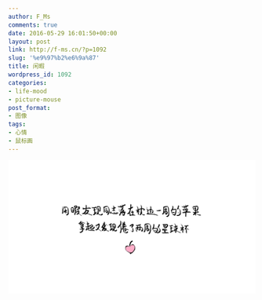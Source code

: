 ```yaml
---
author: F_Ms
comments: true
date: 2016-05-29 16:01:50+00:00
layout: post
link: http://f-ms.cn/?p=1092
slug: '%e9%97%b2%e6%9a%87'
title: 闲暇
wordpress_id: 1092
categories:
- life-mood
- picture-mouse
post_format:
- 图像
tags:
- 心情
- 鼠标画
---
```


![闲暇发现同志落在枕边一周的苹果，拿起又发现倦了两周的星球杯_20160529](/img/post/wp/2016/05/闲暇发现同志落在枕边一周的苹果，拿起又发现倦了两周的星球杯_20160529.png)
